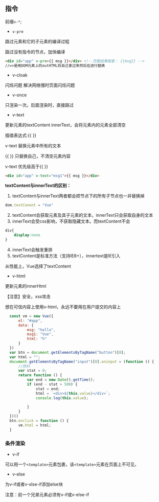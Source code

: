 ## 指令

前缀`v-*`;

* `v-pre`

路过元素和它的子元素的编译过程

路过没有指令的节点，加快编译

```html
<div id="app" v-pre>{{ msg }}</div> <!--页面结果就是： {{msg}} -->
//=>是用DOM元素上的outHTML将自己拿过来然后在进行替换
```

* v-cloak

闪烁问题   解决网络慢时页面闪烁问题

* v-once

只渲染一次。后面渲染时，直接路过

* v-text

更新元素的textContent  innerText，会将元素内的元素全部清空

插值表达式:{{ }}

v-text 替换元素中所有的文本

{{ }} 只替换自己，不清空元素内容

v-text 优先级高于{{ }}

```html
<div id="app" v-text="msg1">{{ msg }}</div>
```

**textContent与innerText的区别：**

1. textContent与innerText两者都会把节点下的所有子节点也一并替换掉

```js
dom.textConent = "Vue"
```

2. textContent会获取元素及其子元素的文本，innerText只会获取自身的文本
3. innerText会受css影响，不获取隐藏文本。而textContent不会

```css
div{
    display:none
}
```

4. innerText会触发重排
5. textContent是标准方法（支持IE8+），innertext是IE引入 

从性能上，Vue选择了textContent

* v-html

更新元素的innerHtml

【注意】安全，xss攻击

想在可信内容上使用v-html，永远不要用在用户提交的内容上

```js
  const vm = new Vue({
      el: "#app",
      data: {
          msg: "hello",
          msg1: "Vue",
          html: "h"
      }
  })
  var btn = document.getElementsByTagName("button")[0];
  var html = "";
  document.getElementsByTagName("input")[0].oninput = (function () {
      //防抖
      var stat = 0;
      return function () {
          var end = new Date().getTime();
          if (end - stat > 500) {
              stat = end;
              html = `<div>${this.value}</div>`;
              console.log(this.value);
              
          }
      }
  })()
  btn.onclick = function () {
      vm.html = html;
  }
```



### 条件渲染

* v-if

可以用一个`<template>`元素包裹，该`<template>`元素在页面上不可见，

* v-else

为v-if或者v-slse-if添加else块

注意：前一个兄弟元素必须有v-if或v-else-if